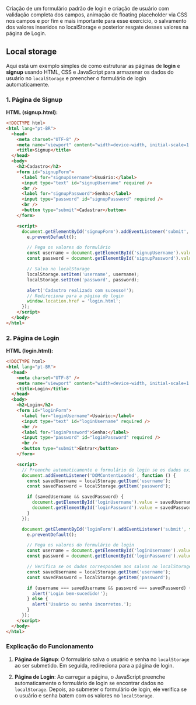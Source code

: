 Criação de um formulário padrão de login e criação de usuário com validação completa dos campos, animação de floating placeholder via CSS nos campos e por fim e mais importante para esse exercício, o salvamento dos valores inseridos no localStorage e posterior resgate desses valores na página de Login.

## Local storage

Aqui está um exemplo simples de como estruturar as páginas de **login** e **signup** usando HTML, CSS e JavaScript para armazenar os dados do usuário no `localStorage` e preencher o formulário de login automaticamente.

### 1. Página de Signup

**HTML (signup.html):**

```html
<!DOCTYPE html>
<html lang="pt-BR">
  <head>
    <meta charset="UTF-8" />
    <meta name="viewport" content="width=device-width, initial-scale=1.0" />
    <title>Signup</title>
  </head>
  <body>
    <h2>Cadastro</h2>
    <form id="signupForm">
      <label for="signupUsername">Usuário:</label>
      <input type="text" id="signupUsername" required />
      <br />
      <label for="signupPassword">Senha:</label>
      <input type="password" id="signupPassword" required />
      <br />
      <button type="submit">Cadastrar</button>
    </form>

    <script>
      document.getElementById('signupForm').addEventListener('submit', function (e) {
        e.preventDefault();

        // Pega os valores do formulário
        const username = document.getElementById('signupUsername').value;
        const password = document.getElementById('signupPassword').value;

        // Salva no localStorage
        localStorage.setItem('username', username);
        localStorage.setItem('password', password);

        alert('Cadastro realizado com sucesso!');
        // Redireciona para a página de login
        window.location.href = 'login.html';
      });
    </script>
  </body>
</html>
```

### 2. Página de Login

**HTML (login.html):**

```html
<!DOCTYPE html>
<html lang="pt-BR">
  <head>
    <meta charset="UTF-8" />
    <meta name="viewport" content="width=device-width, initial-scale=1.0" />
    <title>Login</title>
  </head>
  <body>
    <h2>Login</h2>
    <form id="loginForm">
      <label for="loginUsername">Usuário:</label>
      <input type="text" id="loginUsername" required />
      <br />
      <label for="loginPassword">Senha:</label>
      <input type="password" id="loginPassword" required />
      <br />
      <button type="submit">Entrar</button>
    </form>

    <script>
      // Preenche automaticamente o formulário de login se os dados existirem no localStorage
      document.addEventListener('DOMContentLoaded', function () {
        const savedUsername = localStorage.getItem('username');
        const savedPassword = localStorage.getItem('password');

        if (savedUsername && savedPassword) {
          document.getElementById('loginUsername').value = savedUsername;
          document.getElementById('loginPassword').value = savedPassword;
        }
      });

      document.getElementById('loginForm').addEventListener('submit', function (e) {
        e.preventDefault();

        // Pega os valores do formulário de login
        const username = document.getElementById('loginUsername').value;
        const password = document.getElementById('loginPassword').value;

        // Verifica se os dados correspondem aos salvos no localStorage
        const savedUsername = localStorage.getItem('username');
        const savedPassword = localStorage.getItem('password');

        if (username === savedUsername && password === savedPassword) {
          alert('Login bem-sucedido!');
        } else {
          alert('Usuário ou senha incorretos.');
        }
      });
    </script>
  </body>
</html>
```

### Explicação do Funcionamento

1. **Página de Signup**: O formulário salva o usuário e senha no `localStorage` ao ser submetido. Em seguida, redireciona para a página de login.

2. **Página de Login**: Ao carregar a página, o JavaScript preenche automaticamente o formulário de login se encontrar dados no `localStorage`. Depois, ao submeter o formulário de login, ele verifica se o usuário e senha batem com os valores no `localStorage`.
